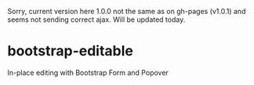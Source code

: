 Sorry, current version here 1.0.0 not the same as on gh-pages (v1.0.1) and seems not sending correct ajax.
Will be updated today.

bootstrap-editable
==================

In-place editing with Bootstrap Form and Popover